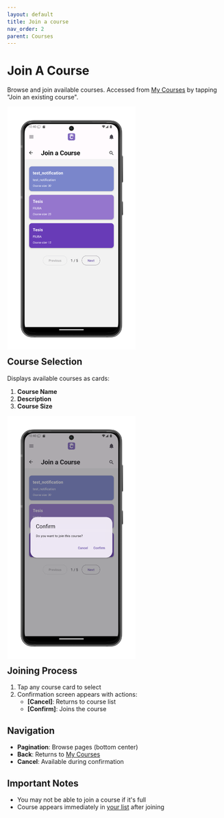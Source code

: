 ```yaml
---
layout: default
title: Join a course
nav_order: 2
parent: Courses
---
```


# Join A Course

Browse and join available courses. Accessed from [My Courses](/app-manual/courses/courses) by tapping "Join an existing course".

<p style="clear:both;"></p>
<img src="assets/course-join.png" alt="Course Selection Screen" style="width:300px; float:left; margin-right:15px;"/>
<p style="clear:both;"></p>

## Course Selection

Displays available courses as cards:

1. **Course Name**
2. **Description**
3. **Course Size**

<p style="clear:both;"></p>
<img src="assets/course-join-confirm.png" alt="Confirmation Screen" style="width:300px; float:left; margin-right:15px;"/>
<p style="clear:both;"></p>

## Joining Process

1. Tap any course card to select
2. Confirmation screen appears with actions:
   - **[Cancel]**: Returns to course list
   - **[Confirm]**: Joins the course

## Navigation

- **Pagination**: Browse pages (bottom center)
- **Back**: Returns to [My Courses](/app-manual/courses/courses)
- **Cancel**: Available during confirmation

## Important Notes

- You may not be able to join a course if it's full
- Course appears immediately in [your list](/app-manual/courses/courses) after joining